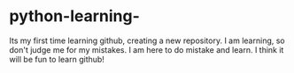 # python-learning-
Its my first time learning github, creating a new repository. I am learning, so don't judge me for my mistakes. I am here to do mistake and learn. I think it will be fun to learn github!

